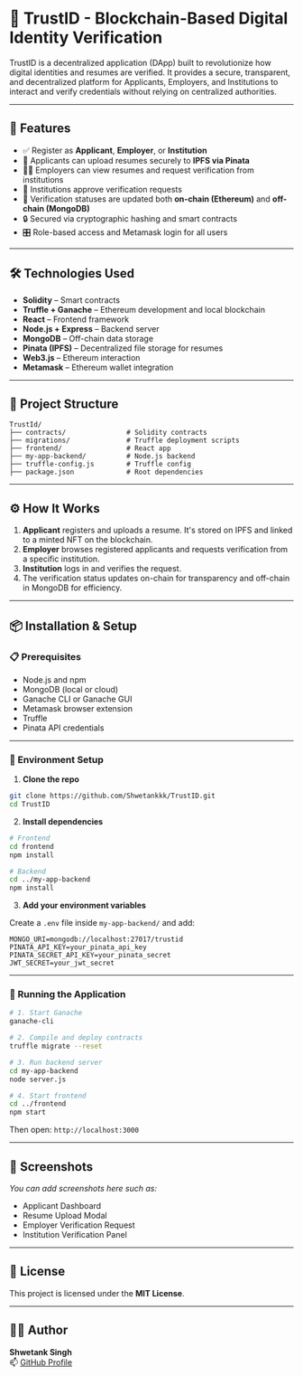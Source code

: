 # 🔐 TrustID - Blockchain-Based Digital Identity Verification

TrustID is a decentralized application (DApp) built to revolutionize how digital identities and resumes are verified. It provides a secure, transparent, and decentralized platform for Applicants, Employers, and Institutions to interact and verify credentials without relying on centralized authorities.

---

## 🚀 Features

- ✅ Register as **Applicant**, **Employer**, or **Institution**
- 📄 Applicants can upload resumes securely to **IPFS via Pinata**
- 🧑‍💼 Employers can view resumes and request verification from institutions
- 🏫 Institutions approve verification requests
- 🔗 Verification statuses are updated both **on-chain (Ethereum)** and **off-chain (MongoDB)**
- 🔒 Secured via cryptographic hashing and smart contracts
- 🎛️ Role-based access and Metamask login for all users

---

## 🛠️ Technologies Used

- **Solidity** – Smart contracts
- **Truffle + Ganache** – Ethereum development and local blockchain
- **React** – Frontend framework
- **Node.js + Express** – Backend server
- **MongoDB** – Off-chain data storage
- **Pinata (IPFS)** – Decentralized file storage for resumes
- **Web3.js** – Ethereum interaction
- **Metamask** – Ethereum wallet integration

---

## 🧾 Project Structure

```
TrustId/
├── contracts/               # Solidity contracts
├── migrations/              # Truffle deployment scripts
├── frontend/                # React app
├── my-app-backend/          # Node.js backend
├── truffle-config.js        # Truffle config
├── package.json             # Root dependencies
```

---

## ⚙️ How It Works

1. **Applicant** registers and uploads a resume. It's stored on IPFS and linked to a minted NFT on the blockchain.
2. **Employer** browses registered applicants and requests verification from a specific institution.
3. **Institution** logs in and verifies the request.
4. The verification status updates on-chain for transparency and off-chain in MongoDB for efficiency.

---

## 📦 Installation & Setup

### 📋 Prerequisites

- Node.js and npm
- MongoDB (local or cloud)
- Ganache CLI or Ganache GUI
- Metamask browser extension
- Truffle
- Pinata API credentials

---

### 🔧 Environment Setup

1. **Clone the repo**

```bash
git clone https://github.com/Shwetankkk/TrustID.git
cd TrustID
```

2. **Install dependencies**

```bash
# Frontend
cd frontend
npm install

# Backend
cd ../my-app-backend
npm install
```

3. **Add your environment variables**

Create a `.env` file inside `my-app-backend/` and add:

```env
MONGO_URI=mongodb://localhost:27017/trustid
PINATA_API_KEY=your_pinata_api_key
PINATA_SECRET_API_KEY=your_pinata_secret
JWT_SECRET=your_jwt_secret
```

---

### 🚀 Running the Application

```bash
# 1. Start Ganache
ganache-cli

# 2. Compile and deploy contracts
truffle migrate --reset

# 3. Run backend server
cd my-app-backend
node server.js

# 4. Start frontend
cd ../frontend
npm start
```

Then open: `http://localhost:3000`

---

## 📸 Screenshots

_You can add screenshots here such as:_

- Applicant Dashboard
- Resume Upload Modal
- Employer Verification Request
- Institution Verification Panel

---

## 📄 License

This project is licensed under the **MIT License**.

---

## 🙋‍♂️ Author

**Shwetank Singh**  
📫 [GitHub Profile](https://github.com/Shwetankkk)
